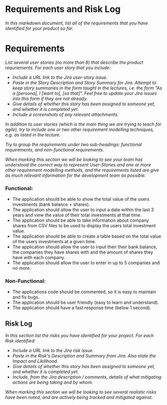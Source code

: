 # Requirements and Risk Log

*In this markdown document, list all of the requirements that you have identified for your product so far.*

# Requirements

*List several user stories (no more than 8) that describe the product requriements. For each user story that you include:*

* *Include a URL link to the Jira user-story issue.*
* *Paste in the Story Description and Story Summary for Jira.  Attempt to keep story summaries in the form taught in the lectures, i.e. the form "As a [persona], I [want to], [so that]".  Feel free to update your Jira issues into this form if they are not already.*
* *Give details of whether this story has been assigned to someone yet, and whether it is completed yet.*
* *Include a screenshots of any relevant attachments.*

*In addition to user stories (which is the main thing we are trying to teach for agile), try to include one or two other requirement modelling techniques, e.g. as listed in the lecture.*

*Try to group the requirements under two sub-headings: functional requirements, and non-functional requirements.*

*When marking this section we will be looking to see your team has understood the correct way to represent User-Stories and one or more other requirement modelling methods, and the requirements listed are give as much relevant information for the development team as possible.*

### Functional:

* The application should be able to show the total value of the users investments (bank balance + shares).
* The application should allow the user to input a date within the last 3 years and view the value of their total investments at that time.
* The application should be able to take information about company shares from CSV files to be used to display the users total investment value.
* The application ahould be able to create a table based on the total value of the users investments at a given time.
* The application should allow the user to input their their bank balance, the companies they have shares with and the amount of shares they have with each company.
* The application should allow the user to enter in up to 5 companies and no more.


### Non-Functional:

* The applications code should be commented, so it is easy to maintain and fix bugs.
* The application should be user friendly (easy to learn and understand).
* The application should have a fast response time (below 1 second).


## Risk Log

*In this section list the risks you have identified for your project.  For each Risk identified:*

* *Include a URL link to the Jira risk issue.* 
* *Paste in the Risk's Description and Summary from Jira.  Also state the Impact and Likilihood.*
* *Give details of whether this story has been assigned to someone yet, and whether it is completed yet.*
* *Include, from the Jira description / comments, details of what mitigating actions are being taking and by whom.*

*When marking this section we will be looking to see several realistic risks have been noted, and are actively being tracked and mitigated against.*





